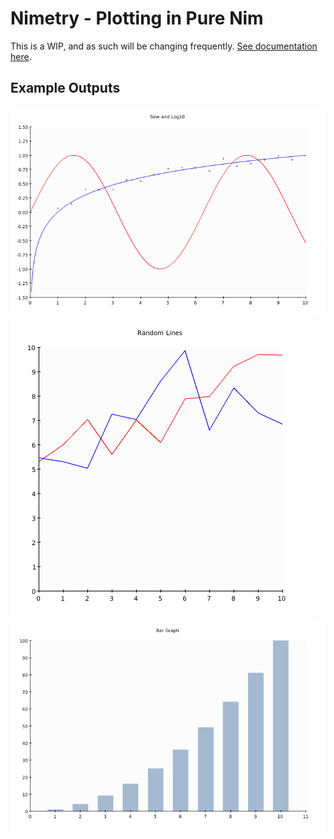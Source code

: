 # Nimetry - Plotting in Pure Nim

This is a WIP, and as such will be changing frequently. [See documentation here](https://ijneb.github.io/nimetry/).

## Example Outputs

![out1](examples/test.png)
![out2](examples/test2.png)
![out3](examples/test3.png)
